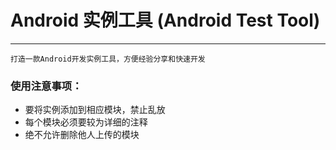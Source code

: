 # Android 实例工具 (Android Test Tool) #
------------------------
	打造一款Android开发实例工具，方便经验分享和快速开发
### 使用注意事项：
 - 要将实例添加到相应模块，禁止乱放
 - 每个模块必须要较为详细的注释
 - 绝不允许删除他人上传的模块